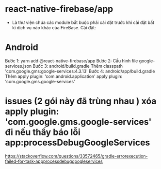 # react-native-firebase/app
- Là thư viện chứa các module bắt buộc phải cài đặt trước khi cài đặt bất kì dịch vụ nào khác của FireBase.
Cài đặt:
# Android 
Bước 1: yarn add @react-native-firebase/app
Bước 2: Cấu hình file google-services.json
Bước 3:  android/build.gradle
Thêm    classpath 'com.google.gms:google-services:4.3.13'
Bước 4: android/app/build.gradle
Thêm apply plugin: 'com.android.application'
apply plugin: 'com.google.gms.google-services' 
# issues (2 gói này đã trùng nhau ) xóa apply plugin: 'com.google.gms.google-services' đi nếu thấy báo lỗi app:processDebugGoogleServices
https://stackoverflow.com/questions/33572465/gradle-errorexecution-failed-for-task-appprocessdebuggoogleservices